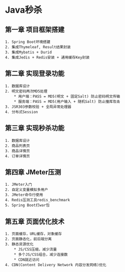 # Java秒杀

## 第一章 项目框架搭建
    1. Spring Boot环境搭建
    2. 集成Thymeleaf, Result结果封装
    3. 集成Mybatis + Durid
    4. 集成Jedis + Redis安装 + 通用缓存Key封装

## 第二章 实现登录功能
    1. 数据库设计
    2. 明文密码两次MD5处理
        * 用户端：PASS = MD5(明文 + 固定Salt) 防止密码明文传输
        * 服务端：PASS = MD5(用户输入 + 随机Salt) 防止撞库攻击
    3. JSR303参数校验 + 全局异常处理器
    4. 分布式Session

## 第三章 实现秒杀功能
    1. 数据库设计
    2. 商品列表页
    3. 商品详情页
    4. 订单详情页

## 第四章 JMeter压测
    1. JMeter入门
    2. 自定义变量模拟多用户
    3. JMeter命令行使用
    4. Redis压测工具redis_benchmark
    5. Spring Boot打war包

## 第五章 页面优化技术
    1. 页面缓存，URL缓存，对象缓存
    2. 页面静态化，前后端分离
    3. 静态资源优化
        * JS/CSS压缩，减少流量
        * 多个JS/CSS组合，减少连接数
        * CDN就近访问
    4. CDN(Content Delivery Network 内容分发网络)优化